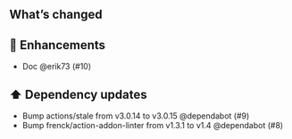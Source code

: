 ## What’s changed

## 🚀 Enhancements

- Doc @erik73 (#10)

## ⬆️ Dependency updates

- Bump actions/stale from v3.0.14 to v3.0.15 @dependabot (#9)
- Bump frenck/action-addon-linter from v1.3.1 to v1.4 @dependabot (#8)
